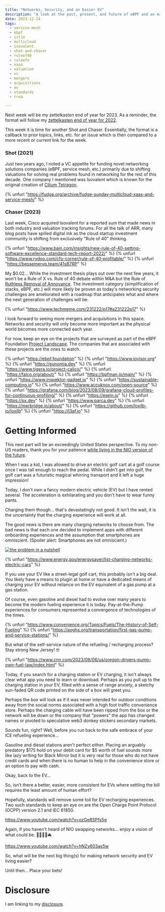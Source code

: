 ```yaml
---
title: "Networks, Security, and an Easier EV"
description: "A look at the past, present, and future of eBPF and an easier EV experience"
date: 2023-12-24
tags:
  - service-mesh
  - ebpf
  - istio
  - multicloud
  - isovalent
  - shot-and-chaser
  - ruleof40
  - ruleofx
  - xaas
  - valuation
  - vc
  - mergers
  - acquisitions
  - ev
  - standards
  - rroa

---
```


Next week will be my zettelkasten end of year for 2023. As a reminder, the format will follow my [zettelkasten end of year for 2022](https://fudge.org/archive/zettelkasten-end-of-year-for-2022/). 

This week it is time for another Shot and Chaser. Essentially, the format is a callback to prior topics, links, etc. for an issue which is then compared to a more recent or current link for the week.

### Shot (2021)

Just two years ago, I noted a VC appetite for funding novel networking solutions companies (eBPF, service mesh, etc.) primarily due to shifting valuations for solving real problems found in networking for the rest of this decade. One company I mentioned was Isovalent which is known for the original creation of [Cilium Tetragon](https://tetragon.io).

{% unfurl "https://fudge.org/archive/fudge-sunday-multicloud-xaas-and-service-mesh/" %}

### Chaser (2023)

Last week, Cisco acquired Isovalent for a reported sum that made news in both industry and valuation tracking forums. For all the talk of ARR, many blog posts have spilled digital ink as the cloud startup investment community is shifting from exclusively "Rule of 40" thinking.

{% unfurl "https://www.bain.com/insights/new-rule-of-40-setting-software-excellence-standard-tech-report-2022/" %}
{% unfurl "https://www.rydoo.com/cfo-corner/rule-of-40-profitable/" %}
{% unfurl "https://bessemervp.team/41sB7RP" %}


My $0.02... While the investment thesis plays out over the next few years, it won't be a Rule of X vs. Rule of 40 debate within M&A but the Rule of [Ruthless Removal of Annoyance](/topics/rroa). The investment category (simplification of stacks, eBPF, etc.) will more likely be proven as today's networking security challenges are ameliorated with a roadmap that anticipates what and where the next generation of challenges will be.

{% unfurl "https://www.techmeme.com/231222/p17#a231222p17" %}

I look forward to seeing more mergers and acquisitions in this space. Networks and security will only become more important as the physical world becomes more connected each year.

For now, keep an eye on the projects that are surveyed as part of the eBPF Foundation [Project Landscape](https://ebpf.foundation/projects/). The companies that are associated with these projects are the ones to watch.

{% unfurl "https://ebpf.foundation" %}
{% unfurl "https://www.iovisor.org" %}
{% unfurl "https://eunomia.dev" %}
{% unfurl "https://www.tigera.io/project-calico/" %}
{% unfurl "https://falco.org/about/" %}
{% unfurl "https://bpfman.io/main/" %}
{% unfurl "https://www.inspektor-gadget.io" %}
{% unfurl "https://sustainable-computing.io" %}
{% unfurl "https://www.accuknox.com/open-source" %}
{% unfurl "https://grafana.com/blog/2023/08/09/grafana-cloud-profiles-for-continuous-profiling/" %}
{% unfurl "https://exein.io" %}
{% unfurl "https://px.dev" %}
{% unfurl "https://www.parca.dev" %}
{% unfurl "https://merbridge.io/about/" %}
{% unfurl "https://github.com/loxilb-io/loxilb" %}
{% unfurl "https://l3af.io" %}

# Getting Informed

This next part will be an exceedingly United States perspective. To my non-US readers, thank you for your patience [while living in the NIO version of the future](https://www.youtube.com/watch?v=hNZy603as5w).

When I was a kid, I was allowed to drive an electric golf cart at a golf course once I was tall enough to reach the pedal. While I didn't get into golf, the golf cart was a futuristic magical whirring transport and it left a huge impression!

Today, I don't own a fancy modern electric vehicle (EV) but I have rented several. The acceleration is exhilarating and you don't have to wear funny pants.

Charging them though... that's devastatingly not good. It isn't the wait, it is the uncertainty that the charging experience will work at all.

The good news is there are many charging networks to choose from. The bad news is that each one decided to implement apps with different onboarding experiences and the assumption that smartphones are omniscient. (Spoiler alert: Smartphones are not omniscient.)

[![the problem in a nutshell](/assets/images/screenshots/2023-12-24-19-44-58.png)](https://www.energy.gov/energysaver/list-charging-networks-electric-cars)

{% unfurl "https://www.energy.gov/energysaver/list-charging-networks-electric-cars" %}

If you use your EV like a street-legal golf cart, this probably isn't a big deal. You likely have a means to plugin at home or have a dedicated means of charging your EV without reliance on the EV equivalent of a gas pump at a gas station.

Of course, even gasoline and diesel had to evolve over many years to become the modern fueling experience it is today. Pay-at-the-Pump experiences for consumers represented a convergence of technologies of the times.

{% unfurl "https://www.convenience.org/Topics/Fuels/The-History-of-Self-Fueling" %}
{% unfurl "https://aoghs.org/transportation/first-gas-pump-and-service-stations/" %}

But what of the self-service nature of the refueling / recharging process? Stay strong New Jersey! 🤓

{% unfurl "https://www.cnn.com/2023/08/06/us/oregon-drivers-pump-own-fuel-law/index.html" %}

Today, if you search for a charging station or EV charging, it isn't always clear what app you need to learn or download. Perhaps as you pull up to the charging station in your EV, filled with a sense of range anxiety, a sketchy sun-faded QR code printed on the side of a box will greet you. 

Perhaps the box will look as if it was never intended for outdoor conditions away from the social norms associated with a high foot traffic convenience store. Perhaps the charging cable will have been ripped from the box or the network will be down or the company that "powers" the app has changed names or pivoted to speculative web3 donkey stickers secondary markets.

Sounds fun, right? Well, before you run back to the safe embrace of your ICE refueling experience...

Gasoline and diesel stations aren't perfect either. Placing an arguably predatory $175 hold on your debit card for $5 worth of fuel sounds more like lazy writing for Black Mirror but it is very real for those who do not have credit cards and when there is no human to help in the convenience store or an option to pay with cash.

Okay, back to the EV...

So, isn't there a better, easier, more consistent for EVs where settling the bill requires the least amount of human effort?

Hopefully, standards will remove some toil for EV recharging experiences. Two such standards to keep an eye on are the Open Charge Point Protocol (OCPP) version 2.1 and IEC 61850.

https://www.youtube.com/watch?v=ozGeRSPfs5g

Again, if you haven't heard of NIO swapping networks... enjoy a vision of what could be. 🤖🪫🦾🔋🚘

https://www.youtube.com/watch?v=hNZy603as5w

So, what will be the next big thing(s) for making network security and EV living easier?

Until then… Place your bets!

# Disclosure

I am linking to my [disclosure](https://jaycuthrell.com/disclosure/).
